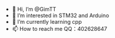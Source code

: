 - 👋 Hi, I’m @GimTT
- 👀 I’m interested in STM32 and Arduino
- 🌱 I’m currently learning cpp
- 📫 How to reach me QQ：402628647

<!---
GimTT/GimTT is a ✨ special ✨ repository because its `README.md` (this file) appears on your GitHub profile.
You can click the Preview link to take a look at your changes.
--->
